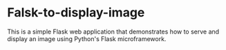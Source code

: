 # Falsk-to-display-image
This is a simple Flask web application that demonstrates how to serve and display an image using Python's Flask microframework.

